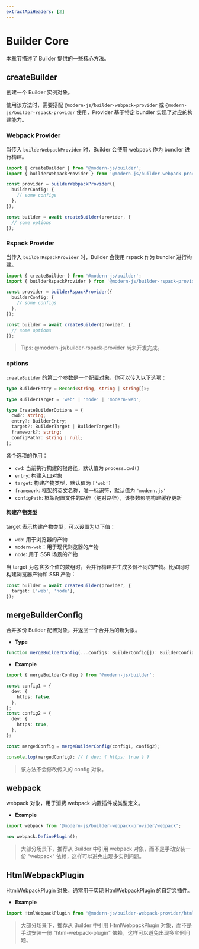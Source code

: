 ```yaml
---
extractApiHeaders: [2]
---
```


# Builder Core

本章节描述了 Builder 提供的一些核心方法。

## createBuilder

创建一个 Builder 实例对象。

使用该方法时，需要搭配 `@modern-js/builder-webpack-provider` 或 `@modern-js/builder-rspack-provider` 使用，Provider 基于特定 bundler 实现了对应的构建能力。

### Webpack Provider

当传入 `builderWebpackProvider` 时，Builder 会使用 webpack 作为 bundler 进行构建。

```ts
import { createBuilder } from '@modern-js/builder';
import { builderWebpackProvider } from '@modern-js/builder-webpack-provider';

const provider = builderWebpackProvider({
  builderConfig: {
    // some configs
  },
});

const builder = await createBuilder(provider, {
  // some options
});
```

### Rspack Provider

当传入 `builderRspackProvider` 时，Builder 会使用 rspack 作为 bundler 进行构建。

```ts
import { createBuilder } from '@modern-js/builder';
import { builderRspackProvider } from '@modern-js/builder-rspack-provider';

const provider = builderRspackProvider({
  builderConfig: {
    // some configs
  },
});

const builder = await createBuilder(provider, {
  // some options
});
```

> Tips: @modern-js/builder-rspack-provider 尚未开发完成。

### options

`createBuilder` 的第二个参数是一个配置对象，你可以传入以下选项：

```ts
type BuilderEntry = Record<string, string | string[]>;

type BuilderTarget = 'web' | 'node' | 'modern-web';

type CreateBuilderOptions = {
  cwd?: string;
  entry?: BuilderEntry;
  target?: BuilderTarget | BuilderTarget[];
  framework?: string;
  configPath?: string | null;
};
```

各个选项的作用：

- `cwd`: 当前执行构建的根路径，默认值为 `process.cwd()`
- `entry`: 构建入口对象
- `target`: 构建产物类型，默认值为 `['web']`
- `framework`: 框架的英文名称，唯一标识符，默认值为 `'modern.js'`
- `configPath`: 框架配置文件的路径（绝对路径），该参数影响构建缓存更新

#### 构建产物类型

target 表示构建产物类型，可以设置为以下值：

- `web`: 用于浏览器的产物
- `modern-web`：用于现代浏览器的产物
- `node`: 用于 SSR 场景的产物

当 target 为包含多个值的数组时，会并行构建并生成多份不同的产物。比如同时构建浏览器产物和 SSR 产物：

```ts
const builder = await createBuilder(provider, {
  target: ['web', 'node'],
});
```

## mergeBuilderConfig

合并多份 Builder 配置对象，并返回一个合并后的新对象。

- **Type**

```ts
function mergeBuilderConfig(...configs: BuilderConfig[]): BuilderConfig;
```

- **Example**

```ts
import { mergeBuilderConfig } from '@modern-js/builder';

const config1 = {
  dev: {
    https: false,
  },
};
const config2 = {
  dev: {
    https: true,
  },
};

const mergedConfig = mergeBuilderConfig(config1, config2);

console.log(mergedConfig); // { dev: { https: true } }
```

> 该方法不会修改传入的 config 对象。

## webpack

webpack 对象，用于消费 webpack 内置插件或类型定义。

- **Example**

```ts
import webpack from '@modern-js/builder-webpack-provider/webpack';

new webpack.DefinePlugin();
```

> 大部分场景下，推荐从 Builder 中引用 webpack 对象，而不是手动安装一份 "webpack" 依赖，这样可以避免出现多实例问题。

## HtmlWebpackPlugin

HtmlWebpackPlugin 对象，通常用于实现 HtmlWebpackPlugin 的自定义插件。

- **Example**

```ts
import HtmlWebpackPlugin from '@modern-js/builder-webpack-provider/html-webpack-plugin';
```

> 大部分场景下，推荐从 Builder 中引用 HtmlWebpackPlugin 对象，而不是手动安装一份 "html-webpack-plugin" 依赖，这样可以避免出现多实例问题。
